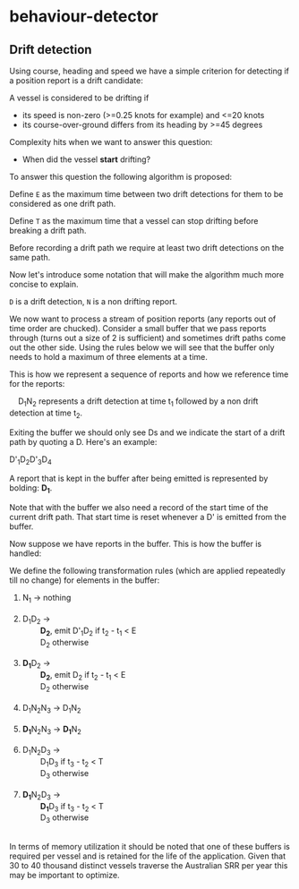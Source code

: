 behaviour-detector
====================


Drift detection
------------------
Using course, heading and speed we have a simple criterion for detecting if a position report is a drift candidate:

A vessel is considered to be drifting if 
* its speed is non-zero (>=0.25 knots for example) and <=20 knots
* its course-over-ground differs from its heading by >=45 degrees

Complexity hits when we want to answer this question:

* When did the vessel **start** drifting?

To answer this question the following algorithm is proposed:

Define `E` as the maximum time between two drift detections for them to be considered as one drift path.

Define `T` as the maximum time that a vessel can stop drifting before breaking a drift path.

Before recording a drift path we require at least two drift detections on the same path.

Now let's introduce some notation that will make the algorithm much more concise to explain.

`D` is a drift detection, `N` is a non drifting report.

We now want to process a stream of position reports (any reports out of time order are chucked). Consider a small buffer that we pass reports through (turns out a size of 2 is sufficient) and sometimes drift paths come out the other side. Using the rules below we will see that the buffer only needs to hold a maximum of three elements at a time.

This is how we represent a sequence of reports and how we reference time for the reports:

&nbsp;&nbsp;&nbsp;&nbsp;D<sub>1</sub>N<sub>2</sub> represents a drift detection at time t<sub>1</sub> followed by a non drift detection at time t<sub>2</sub>.

Exiting the buffer we should only see Ds and we indicate the start of a drift path by quoting a D. Here's an example:

D'<sub>1</sub>D<sub>2</sub>D'<sub>3</sub>D<sub>4</sub>

A report that is kept in the buffer after being emitted is represented by bolding: <b>D<sub>1</sub></b>.

Note that with the buffer we also need a record of the start time of the current drift path. That start time is reset whenever a D' is emitted from the buffer.

Now suppose we have reports in the buffer. This is how the buffer is handled:

We define the following transformation rules (which are applied repeatedly till no change) for elements in the buffer:

1. N<sub>1</sub>  &#8594; nothing<br/><br/>
2. D<sub>1</sub>D<sub>2</sub>  &#8594; <br/>&nbsp;&nbsp;&nbsp;&nbsp;&nbsp;&nbsp;&nbsp;&nbsp;<b>D<sub>2</sub></b>, emit D'<sub>1</sub>D<sub>2</sub> if t<sub>2</sub> - t<sub>1</sub> &lt; E<br/>&nbsp;&nbsp;&nbsp;&nbsp;&nbsp;&nbsp;&nbsp;&nbsp;D<sub>2</sub> otherwise<br/><br/>
3. <b>D<sub>1</sub></b>D<sub>2</sub>  &#8594; <br/>&nbsp;&nbsp;&nbsp;&nbsp;&nbsp;&nbsp;&nbsp;&nbsp;<b>D<sub>2</sub></b>, emit D<sub>2</sub> if t<sub>2</sub> - t<sub>1</sub> &lt; E<br/>&nbsp;&nbsp;&nbsp;&nbsp;&nbsp;&nbsp;&nbsp;&nbsp;D<sub>2</sub> otherwise<br/><br/>
4. D<sub>1</sub>N<sub>2</sub>N<sub>3</sub> &#8594; D<sub>1</sub>N<sub>2</sub><br/><br/>
5. <b>D<sub>1</sub></b>N<sub>2</sub>N<sub>3</sub> &#8594; <b>D<sub>1</sub></b>N<sub>2</sub><br/><br/>
6. D<sub>1</sub>N<sub>2</sub>D<sub>3</sub>  &#8594; <br/>&nbsp;&nbsp;&nbsp;&nbsp;&nbsp;&nbsp;&nbsp;&nbsp;D<sub>1</sub>D<sub>3</sub> if t<sub>3</sub> - t<sub>2</sub> &lt; T<br/>&nbsp;&nbsp;&nbsp;&nbsp;&nbsp;&nbsp;&nbsp;&nbsp;D<sub>3</sub> otherwise<br/><br/>
7. <b>D<sub>1</sub></b>N<sub>2</sub>D<sub>3</sub>  &#8594; <br/>&nbsp;&nbsp;&nbsp;&nbsp;&nbsp;&nbsp;&nbsp;&nbsp;<b>D<sub>1</sub></b>D<sub>3</sub> if t<sub>3</sub> - t<sub>2</sub> &lt; T<br/>&nbsp;&nbsp;&nbsp;&nbsp;&nbsp;&nbsp;&nbsp;&nbsp;D<sub>3</sub> otherwise<br/><br/>

In terms of memory utilization it should be noted that one of these buffers is required per vessel and is retained for the life of the application. Given that 30 to 40 thousand distinct vessels traverse the Australian SRR per year this may be important to optimize.
